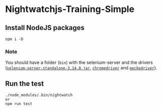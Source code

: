 # Nightwatchjs-Training-Simple

##  Install NodeJS packages
```
npm i -D
```

### Note 
You should have a folder (`bin`) with the selenium-server and the drivers ([`selenium-server-standalone-3.14.0.jar`](https://selenium-release.storage.googleapis.com/3.14/selenium-server-standalone-3.14.0.jar), [`chromedriver`](https://sites.google.com/a/chromium.org/chromedriver/downloads) and [`geckodriver`](https://github.com/mozilla/geckodriver/releases)).

##  Run the test
```
./node_modules/.bin/nightwatch
or
npm run test
```
